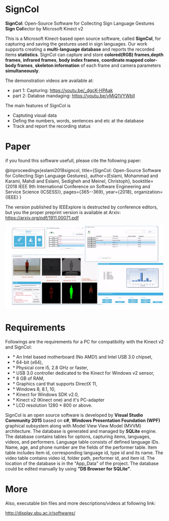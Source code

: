
# SignCol

**SignCol**: Open-Source Software for Collecting Sign Language Gestures
**Sign Col**lector by Microsoft Kinect v2


This is a Microsoft Kinect-based open source software, called **SignCol**, for capturing and saving the gestures used in sign languages. Our work supports creating a **multi-language database** and reports the recorded items **statistics**. SignCol can capture and store **colored(RGB) frames**,**depth frames**, **infrared frames**, **body index frames**, **coordinate mapped color-body frames**, **skeleton information** of each frame and camera parameters **simultaneously**.


The demonstration videos are available at:
- part 1: Capturing: https://youtu.be/_dgcK-HPAak
- part 2: Databse mandaging: https://youtu.be/yMjQ1VYWbII

The main features of SignCol is 
- Captuting visual data 
- Defing the numbers, words, sentences and etc at the database 
- Track and report the recording status


# Paper
if you found this software usefull, please cite the following paper:

@inproceedings{eslami2018signcol,
  title={SignCol: Open-Source Software for Collecting Sign Language Gestures},
  author={Eslami, Mohammad and Karami, Mahdi and Eslami, Sedigheh and Meinel, Christoph},
  booktitle={2018 IEEE 9th International Conference on Software Engineering and Service Science (ICSESS)},
  pages={365--369},
  year={2018},
  organization={IEEE}
}

The version published by IEEExplore is destructed by conference editors, but you the proper preprint version is available at Arxiv:
https://arxiv.org/pdf/1911.00071.pdf


![Screenshot](SignCol.png)


# Requirements

Followings are the requirements for a PC for compatibility with the Kinect v2 and SignCol: 
- $\ast$ An Intel based motherboard (No AMD!) and Intel USB 3.0 chipset, 
- $\ast$ 64-bit (x64), 
- $\ast$ Physical core i5, 2.8 GHz or faster,
- $\ast$ USB 3.0 controller dedicated to the Kinect for Windows v2 sensor, 
- $\ast$ 8 GB of RAM, 
- $\ast$ Graphics card that supports DirectX 11, 
- $\ast$ Windows 8, 8.1, 10, 
- $\ast$ Kinect for Windows SDK v2.0, 
- $\ast$ Kinect v2 (Kinect one) and it's PC-adapter 
- $\ast$ LCD resolution $1280 \times 800$ or above.

SignCol is an open source software is developed by **Visual Studio Community 2015** based on **c#**, **Windows Presentation Foundation (WPF)** graphical subsystem along with Model View View Model (MVVM) architecture. The database is generated and managed by **SQLite** engine. The database contains tables for options, capturing items, languages, videos, and performers. Language table consists of defined language IDs. Name, age, and phone number are the fields of the performer table. Item table includes item id, corresponding language id, type id and its name. The video table contains video id, folder path, performer id, and item id. The location of the database is in the "App_Data" of the project. The database could be edited manually by using **"DB Browser for SQLite"**.



# More
Also, executable bin files and more descriptions/videos at following link:

http://display.sbu.ac.ir/softwares/


